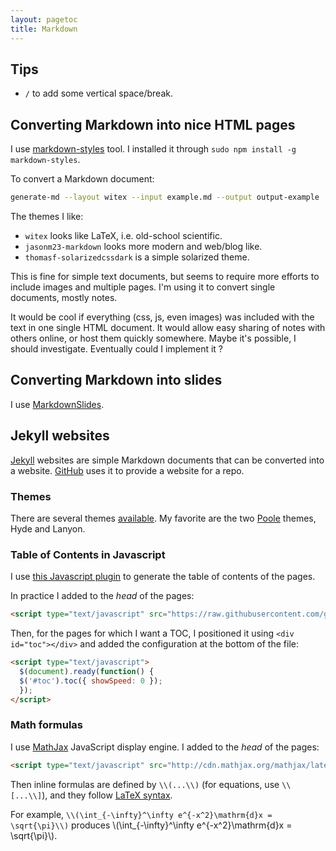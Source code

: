 ```yaml
---
layout: pagetoc
title: Markdown
---
```


## Tips

+ `/` to add some vertical space/break.

## Converting Markdown into nice HTML pages

I use [markdown-styles](https://github.com/mixu/markdown-styles) tool. I installed it through `sudo npm install -g markdown-styles`.

To convert a Markdown document:

~~~sh
generate-md --layout witex --input example.md --output output-example
~~~

The themes I like:

+ `witex` looks like LaTeX, i.e. old-school scientific.
+ `jasonm23-markdown` looks more modern and web/blog like.
+ `thomasf-solarizedcssdark` is a simple solarized theme.

This is fine for simple text documents, but seems to require more efforts to include images and multiple pages. I'm using it to convert single documents, mostly notes.

It would be cool if everything (css, js, even images) was included with the text in one single HTML document. It would allow easy sharing of notes with others online, or host them quickly somewhere. Maybe it's possible, I should investigate. Eventually could I implement it ?

## Converting Markdown into slides

I use [MarkdownSlides](https://github.com/asanzdiego/markdownslides).

## Jekyll websites

[Jekyll](http://jekyllrb.com/) websites are simple Markdown documents that can be converted into a website. [GitHub](https://pages.github.com/) uses it to provide a website for a repo.

### Themes

There are several themes [available](http://jekyllthemes.org/). My favorite are the two [Poole](http://getpoole.com/) themes, Hyde and Lanyon.

### Table of Contents in Javascript

I use [this Javascript plugin](https://github.com/ghiculescu/jekyll-table-of-contents) to generate the table of contents of the pages.

In practice I added to the *head* of the pages:

~~~html
<script type="text/javascript" src="https://raw.githubusercontent.com/ghiculescu/jekyll-table-of-contents/master/toc.js" ></script>
~~~

Then, for the pages for which I want a TOC, I positioned it using `<div id="toc"></div>` and added the configuration at the bottom of the file:

~~~html
<script type="text/javascript">
  $(document).ready(function() {
  $('#toc').toc({ showSpeed: 0 });
  });
</script>
~~~


### Math formulas

I use [MathJax](http://docs.mathjax.org/en/latest/mathjax.html) JavaScript display engine. I added to the *head* of the pages:

~~~html
<script type="text/javascript" src="http://cdn.mathjax.org/mathjax/latest/MathJax.js?config=TeX-AMS-MML_HTMLorMML" ></script>
~~~

Then inline formulas are defined by `\\(...\\)` (for equations, use `\\[...\\]`), and they follow [LaTeX syntax](https://en.wikibooks.org/wiki/LaTeX/Mathematics).

For example, `\\(\int_{-\infty}^\infty e^{-x^2}\mathrm{d}x = \sqrt{\pi}\\)` produces \\(\int_{-\infty}^\infty e^{-x^2}\mathrm{d}x = \sqrt{\pi}\\).
